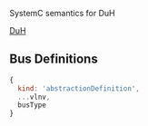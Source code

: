 SystemC semantics for DuH

[DuH](https://github.com/sifive/duh)

## Bus Definitions

```js
{
  kind: 'abstractionDefinition',
  ...vlnv,
  busType
}
```


